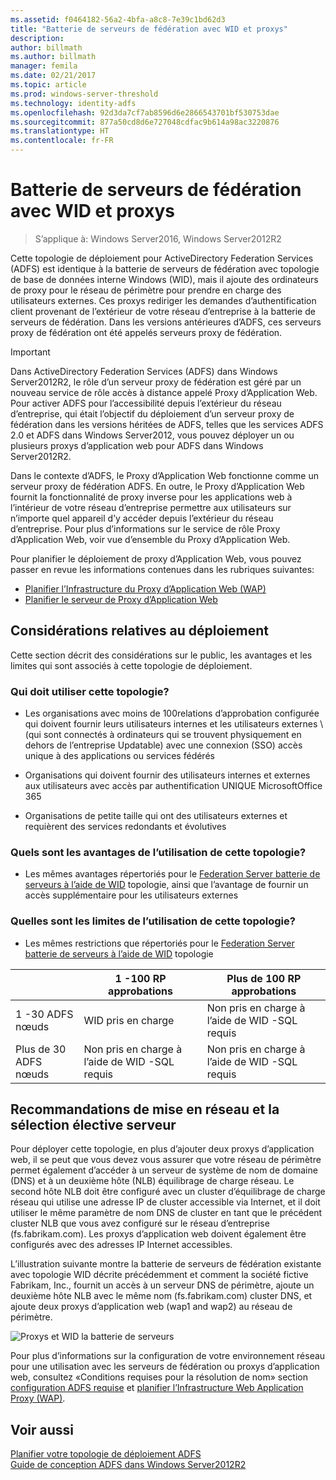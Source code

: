 ```yaml
---
ms.assetid: f0464182-56a2-4bfa-a8c8-7e39c1bd62d3
title: "Batterie de serveurs de fédération avec WID et proxys"
description: 
author: billmath
ms.author: billmath
manager: femila
ms.date: 02/21/2017
ms.topic: article
ms.prod: windows-server-threshold
ms.technology: identity-adfs
ms.openlocfilehash: 92d3da7cf7ab8596d6e2866543701bf530753dae
ms.sourcegitcommit: 877a50cd8d6e727048cdfac9b614a98ac3220876
ms.translationtype: HT
ms.contentlocale: fr-FR
---
```

# <a name="federation-server-farm-using-wid-and-proxies"></a>Batterie de serveurs de fédération avec WID et proxys

>S’applique à: Windows Server2016, Windows Server2012R2

Cette topologie de déploiement pour ActiveDirectory Federation Services \(ADFS\) est identique à la batterie de serveurs de fédération avec topologie de base de données interne Windows \(WID\), mais il ajoute des ordinateurs de proxy pour le réseau de périmètre pour prendre en charge des utilisateurs externes. Ces proxys rediriger les demandes d’authentification client provenant de l’extérieur de votre réseau d’entreprise à la batterie de serveurs de fédération. Dans les versions antérieures d’ADFS, ces serveurs proxy de fédération ont été appelés serveurs proxy de fédération.  
  
> [!IMPORTANT]  
> Dans ActiveDirectory Federation Services \(ADFS\) dans Windows Server2012R2, le rôle d’un serveur proxy de fédération est géré par un nouveau service de rôle accès à distance appelé Proxy d’Application Web. Pour activer ADFS pour l’accessibilité depuis l’extérieur du réseau d’entreprise, qui était l’objectif du déploiement d’un serveur proxy de fédération dans les versions héritées de ADFS, telles que les services ADFS 2.0 et ADFS dans Windows Server2012, vous pouvez déployer un ou plusieurs proxys d’application web pour ADFS dans Windows Server2012R2.  
>   
> Dans le contexte d’ADFS, le Proxy d’Application Web fonctionne comme un serveur proxy de fédération ADFS. En outre, le Proxy d’Application Web fournit la fonctionnalité de proxy inverse pour les applications web à l’intérieur de votre réseau d’entreprise permettre aux utilisateurs sur n’importe quel appareil d’y accéder depuis l’extérieur du réseau d’entreprise. Pour plus d’informations sur le service de rôle Proxy d’Application Web, voir vue d’ensemble du Proxy d’Application Web.  
>   
> Pour planifier le déploiement de proxy d’Application Web, vous pouvez passer en revue les informations contenues dans les rubriques suivantes:  
>   
> -   [Planifier l’Infrastructure du Proxy d’Application Web (WAP)](https://technet.microsoft.com/library/dn383648.aspx)  
> -   [Planifier le serveur de Proxy d’Application Web](https://technet.microsoft.com/library/dn383647.aspx)  
  
## <a name="deployment-considerations"></a>Considérations relatives au déploiement  
Cette section décrit des considérations sur le public, les avantages et les limites qui sont associés à cette topologie de déploiement.  
  
### <a name="who-should-use-this-topology"></a>Qui doit utiliser cette topologie?  
  
-   Les organisations avec moins de 100relations d’approbation configurée qui doivent fournir leurs utilisateurs internes et les utilisateurs externes \ (qui sont connectés à ordinateurs qui se trouvent physiquement en dehors de l’entreprise Updatable) avec une connexion \(SSO\) accès unique à des applications ou services fédérés  
  
-   Organisations qui doivent fournir des utilisateurs internes et externes aux utilisateurs avec accès par authentification UNIQUE MicrosoftOffice 365  
  
-   Organisations de petite taille qui ont des utilisateurs externes et requièrent des services redondants et évolutives  
  
### <a name="what-are-the-benefits-of-using-this-topology"></a>Quels sont les avantages de l’utilisation de cette topologie?  
  
-   Les mêmes avantages répertoriés pour le [Federation Server batterie de serveurs à l’aide de WID](Federation-Server-Farm-Using-WID.md) topologie, ainsi que l’avantage de fournir un accès supplémentaire pour les utilisateurs externes  
  
### <a name="what-are-the-limitations-of-using-this-topology"></a>Quelles sont les limites de l’utilisation de cette topologie?  
  
-   Les mêmes restrictions que répertoriés pour le [Federation Server batterie de serveurs à l’aide de WID](Federation-Server-Farm-Using-WID.md) topologie  

||1 \-100 RP approbations|Plus de 100 RP approbations 
| ----- |-----| ------ |
|1 \-30 ADFS nœuds|WID pris en charge|Non pris en charge à l’aide de WID \-SQL requis 
|Plus de 30 ADFS nœuds|Non pris en charge à l’aide de WID \-SQL requis|Non pris en charge à l’aide de WID \-SQL requis  
  
## <a name="server-placement-and-network-layout-recommendations"></a>Recommandations de mise en réseau et la sélection élective serveur  
Pour déployer cette topologie, en plus d’ajouter deux proxys d’application web, il se peut que vous devez vous assurer que votre réseau de périmètre permet également d’accéder à un serveur de système de nom de domaine \(DNS\) et à un deuxième hôte \(NLB\) équilibrage de charge réseau. Le second hôte NLB doit être configuré avec un cluster d’équilibrage de charge réseau qui utilise une adresse IP de cluster accessible via Internet, et il doit utiliser le même paramètre de nom DNS de cluster en tant que le précédent cluster NLB que vous avez configuré sur le réseau d’entreprise \(fs.fabrikam.com\). Les proxys d’application web doivent également être configurés avec des adresses IP Internet accessibles.  
  
L’illustration suivante montre la batterie de serveurs de fédération existante avec topologie WID décrite précédemment et comment la société fictive Fabrikam, Inc., fournit un accès à un serveur DNS de périmètre, ajoute un deuxième hôte NLB avec le même nom \(fs.fabrikam.com\) cluster DNS, et ajoute deux proxys d’application web \(wap1 and wap2\) au réseau de périmètre.  
  
![Proxys et WID la batterie de serveurs](media/WIDFarmADFSBlue.gif)  
  
Pour plus d’informations sur la configuration de votre environnement réseau pour une utilisation avec les serveurs de fédération ou proxys d’application web, consultez «Conditions requises pour la résolution de nom» section [configuration ADFS requise](AD-FS-Requirements.md) et [planifier l’Infrastructure Web Application Proxy (WAP)](https://technet.microsoft.com/library/dn383648.aspx).  
  
## <a name="see-also"></a>Voir aussi  
[Planifier votre topologie de déploiement ADFS](Plan-Your-AD-FS-Deployment-Topology.md)  
[Guide de conception ADFS dans Windows Server2012R2](AD-FS-Design-Guide-in-Windows-Server-2012-R2.md)  
  

